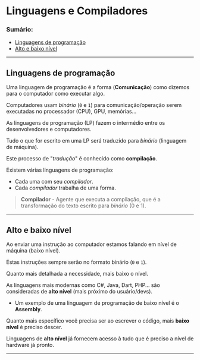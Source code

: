 # Linguagens e Compiladores

### Sumário:

- [Linguagens de programação](#linguagens-de-programação)
- [Alto e baixo nível](#alto-e-baixo-nível)

---

## Linguagens de programação

Uma linguagem de programação é a forma (**Comunicação**) como dizemos para o computador como executar algo.

Computadores usam _binário_ (``0`` e ``1``) para comunicação/operação serem executadas no processador (CPU), GPU, memórias...

As linguagens de programação (LP) fazem o intermédio entre os desenvolvedores e computadores.

Tudo o que for escrito em uma LP será traduzido para _binário_ (linguagem de máquina).

Este processo de "_tradução_" é conhecido como **compilação**.

Existem várias linguagens de programação:
- Cada uma com seu _compilador_.
- Cada _compilador_ trabalha de uma forma.

> **Compilador** - Agente que executa a compilação, que é a transformação do texto escrito para _binário_ (0 e 1).

---

## Alto e baixo nível

Ao enviar uma instrução ao computador estamos falando em nível de máquina (baixo nível).

Estas instruções sempre serão no formato binário (``0`` e ``1``).

Quanto mais detalhada a necessidade, mais baixo o nível.

As linguagens mais modernas como C#, Java, Dart, PHP... são consideradas de **alto nível** (mais próximo do usuário/devs).

- Um exemplo de uma linguagem de programação de baixo nível é o **Assembly**.

Quanto mais específico você precisa ser ao escrever o código, mais **baixo nível** é preciso descer.

Linguagens de **alto nível** já fornecem acesso à tudo que é preciso a nível de hardware já pronto.

---